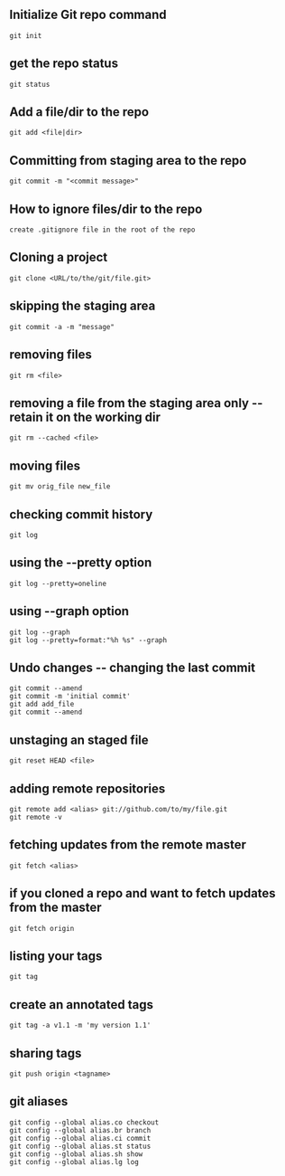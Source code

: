 ## Initialize Git repo command
``` 
git init
```
## get the repo status
```
git status
```
## Add a file/dir to the repo
``` 
git add <file|dir>
```
## Committing from staging area to the repo
``` 
git commit -m "<commit message>"
```
## How to ignore files/dir to the repo
``` 
create .gitignore file in the root of the repo
```
## Cloning a project
``` 
git clone <URL/to/the/git/file.git>
```
## skipping the staging area
```
git commit -a -m "message"
```
## removing files
```
git rm <file>
```
## removing a file from the staging area only -- retain it on the working dir
```
git rm --cached <file>
```
## moving files
``` 
git mv orig_file new_file
```
## checking commit history
```
git log
```
## using the --pretty option
```
git log --pretty=oneline
```
## using --graph option
```
git log --graph
git log --pretty=format:"%h %s" --graph
```
## Undo changes -- changing the last commit
```
git commit --amend
git commit -m 'initial commit'
git add add_file
git commit --amend
```
## unstaging an staged file
```
git reset HEAD <file>
```
## adding remote repositories
```
git remote add <alias> git://github.com/to/my/file.git
git remote -v
```
## fetching updates from the remote master
```
git fetch <alias>
```
## if you cloned a repo and want to fetch updates from the master
```
git fetch origin
```
## listing your tags
```
git tag
```
## create  an annotated tags
```
git tag -a v1.1 -m 'my version 1.1'
```
## sharing tags
```
git push origin <tagname>
```
## git aliases
```
git config --global alias.co checkout
git config --global alias.br branch
git config --global alias.ci commit
git config --global alias.st status
git config --global alias.sh show
git config --global alias.lg log
```

